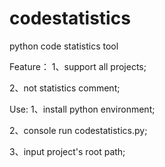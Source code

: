 codestatistics
==============

python code statistics tool 

Feature：
1、support all projects;

2、not statistics comment;

Use:
1、install python environment;

2、console run codestatistics.py;

3、input project's root path;
